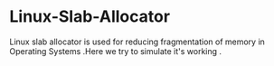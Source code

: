 # Linux-Slab-Allocator
Linux slab allocator is used for reducing fragmentation of memory in Operating Systems .Here we try to simulate it's working .
